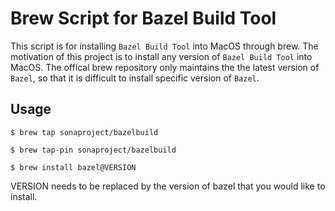 # Brew Script for Bazel Build Tool
This script is for installing `Bazel Build Tool` into MacOS through brew. The motivation of this project is to install any version of `Bazel Build Tool` into MacOS. The offical brew repository only maintains the the latest version of `Bazel`, so that it is difficult to install specific version of `Bazel`.

## Usage
`$ brew tap sonaproject/bazelbuild`

`$ brew tap-pin sonaproject/bazelbuild`

`$ brew install bazel@VERSION`

VERSION needs to be replaced by the version of bazel that you would like to install.
